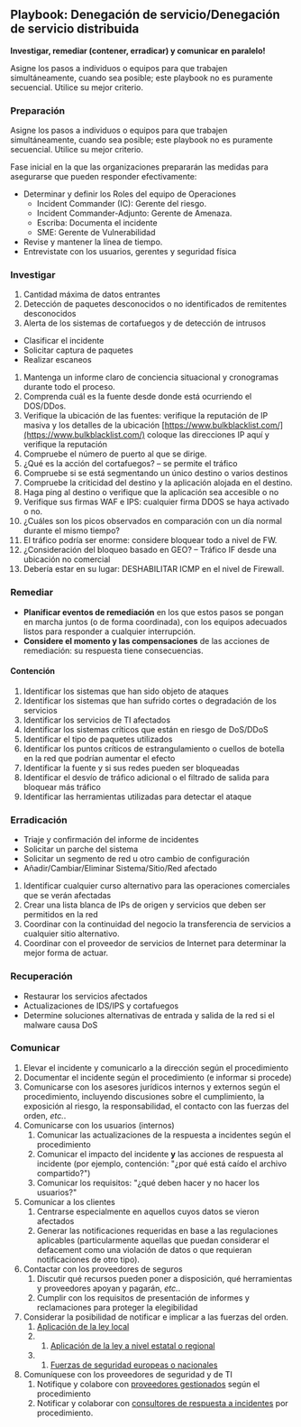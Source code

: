 
## Playbook: Denegación de servicio/Denegación de servicio distribuida

**Investigar, remediar (contener, erradicar) y comunicar en paralelo!**

Asigne los pasos a individuos o equipos para que trabajen simultáneamente, cuando sea posible; este playbook no es puramente secuencial. Utilice su mejor criterio.

### Preparación

Asigne los pasos a individuos o equipos para que trabajen simultáneamente, cuando sea posible; este playbook no es puramente secuencial. Utilice su mejor criterio.

Fase inicial en la que las organizaciones prepararán las medidas para asegurarse que pueden responder efectivamente:

* Determinar y definir los Roles del equipo de Operaciones
    * Incident Commander (IC): Gerente del riesgo.
    * Incident Commander-Adjunto: Gerente de Amenaza.
    * Escriba: Documenta el incidente
    * SME: Gerente de Vulnerabilidad
* Revise y mantener la línea de tiempo.
* Entrevistate con los usuarios, gerentes y seguridad física

### Investigar

1. Cantidad máxima de datos entrantes
2. Detección de paquetes desconocidos o no identificados de remitentes desconocidos
3. Alerta de los sistemas de cortafuegos y de detección de intrusos

* Clasificar el incidente
* Solicitar captura de paquetes
* Realizar escaneos

1. Mantenga un informe claro de conciencia situacional y cronogramas durante todo el proceso.
2. Comprenda cuál es la fuente desde donde está ocurriendo el DOS/DDos.
3. Verifique la ubicación de las fuentes: verifique la reputación de IP masiva y los detalles de la ubicación [https://www.bulkblacklist.com/](https://www.bulkblacklist.com/) coloque las direcciones IP aquí y verifique la reputación
4. Compruebe el número de puerto al que se dirige.
5. ¿Qué es la acción del cortafuegos? – se permite el tráfico
6. Compruebe si se está segmentando un único destino o varios destinos
7. Compruebe la criticidad del destino y la aplicación alojada en el destino.
8. Haga ping al destino o verifique que la aplicación sea accesible o no
9. Verifique sus firmas WAF e IPS: cualquier firma DDOS se haya activado o no.
10. ¿Cuáles son los picos observados en comparación con un día normal durante el mismo tiempo?
11. El tráfico podría ser enorme: considere bloquear todo a nivel de FW.
12. ¿Consideración del bloqueo basado en GEO? – Tráfico IF desde una ubicación no comercial
13. Debería estar en su lugar: DESHABILITAR ICMP en el nivel de Firewall.

### Remediar

* **Planificar eventos de remediación** en los que estos pasos se pongan en marcha juntos (o de forma coordinada), con los equipos adecuados listos para responder a cualquier interrupción.
* **Considere el momento y las compensaciones** de las acciones de remediación: su respuesta tiene consecuencias.

#### Contención

1. Identificar los sistemas que han sido objeto de ataques
2. Identificar los sistemas que han sufrido cortes o degradación de los servicios
3. Identificar los servicios de TI afectados 
4. Identificar los sistemas críticos que están en riesgo de DoS/DDoS
5. Identificar el tipo de paquetes utilizados 
6. Identificar los puntos críticos de estrangulamiento o cuellos de botella en la red que podrían aumentar el efecto 
7. Identificar la fuente y si sus redes pueden ser bloqueadas
8. Identificar el desvío de tráfico adicional o el filtrado de salida para bloquear más tráfico 
9. Identificar las herramientas utilizadas para detectar el ataque

### Erradicación

* Triaje y confirmación del informe de incidentes
* Solicitar un parche del sistema 
* Solicitar un segmento de red u otro cambio de configuración 
* Añadir/Cambiar/Eliminar Sistema/Sitio/Red afectado

1. Identificar cualquier curso alternativo para las operaciones comerciales que se verán afectadas 
2. Crear una lista blanca de IPs de origen y servicios que deben ser permitidos en la red
3. Coordinar con la continuidad del negocio la transferencia de servicios a cualquier sitio alternativo.
4. Coordinar con el proveedor de servicios de Internet para determinar la mejor forma de actuar.

### Recuperación

* Restaurar los servicios afectados
* Actualizaciones de IDS/IPS y cortafuegos 
* Determine soluciones alternativas de entrada y salida de la red si el malware causa DoS

### Comunicar

1. Elevar el incidente y comunicarlo a la dirección según el procedimiento
2. Documentar el incidente según el procedimiento (e informar si procede)
3. Comunicarse con los asesores jurídicos internos y externos según el procedimiento, incluyendo discusiones sobre el cumplimiento, la exposición al riesgo, la responsabilidad, el contacto con las fuerzas del orden, _etc._.
4. Comunicarse con los usuarios (internos)
    1. Comunicar las actualizaciones de la respuesta a incidentes según el procedimiento
    2. Comunicar el impacto del incidente **y** las acciones de respuesta al incidente (por ejemplo, contención: "¿por qué está caído el archivo compartido?")
    3. Comunicar los requisitos: "¿qué deben hacer y no hacer los usuarios?"  
5. Comunicar a los clientes
    1. Centrarse especialmente en aquellos cuyos datos se vieron afectados
    2. Generar las notificaciones requeridas en base a las regulaciones aplicables (particularmente aquellas que puedan considerar el defacement como una violación de datos o que requieran notificaciones de otro tipo).
6. Contactar con los proveedores de seguros
    1. Discutir qué recursos pueden poner a disposición, qué herramientas y proveedores apoyan y pagarán, _etc._.
    2. Cumplir con los requisitos de presentación de informes y reclamaciones para proteger la elegibilidad
7. Considerar la posibilidad de notificar e implicar a las fuerzas del orden.
    1. [Aplicación de la ley local](#TODO-link-to-actual-resource)
    2. 1. [Aplicación de la ley a nivel estatal o regional](#TODO-link-to-actual-resource)
    3. 1. [Fuerzas de seguridad europeas o nacionales](#TODO-link-to-actual-resource)
8. Comuníquese con los proveedores de seguridad y de TI 
    1. Notifique y colabore con [proveedores gestionados](#TODO-link-to-actual-resource) según el procedimiento
    2. Notificar y colaborar con [consultores de respuesta a incidentes](#TODO-link-to-actual-resource) por procedimiento.